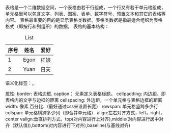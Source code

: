 表格是一个二维数据空间，一个表格由若干行组成，一个行又有若干单元格组成，单元格里可以包含文字、列表、图案、表单、数字符号、预置文本和其它的表格等内容。
表格最重要的目的是显示表格类数据。表格类数据是指最适合组织为表格格式（即按行和列组织）的数据。
表格的基本结构：
<table>
  <caption>List</caption>
  <thead>
	<tr>
		<th>序号</th>
		<th>姓名</th>
		<th>爱好</th>
	</tr>
  </thead>
  <tbody>
	<tr>
		<td>1</td>
		<td>Egon</td>
		<td>杠娘</td>
	</tr>
	<tr>
		<td>2</td>
		<td>Yuan</td>
		<td>日天</td>
	</tr>
  </tbody>
</table>

语义化标签：<thead>,<tbody>,<tfoot>

属性:
border: 表格边框.
caption： 元素定义表格标题。
cellpadding: 内边距，即表格内的文字与边框的距离
cellspacing: 外边距，一个单元格与表格边框的距离
width: 像素 百分比.（最好通过css来设置长宽）
rowspan: 单元格竖跨多少行
colspan: 单元格横跨多少列（即合并单元格）
align:左右对齐方式，left，right，center
valign:垂直排列方式，top(对内容进行上对齐),middle(对内容进行居中对齐（默认值)),bottom(对内容进行下对齐),baseline(与基线对齐)

